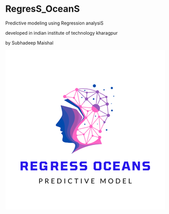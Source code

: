 # RegresS_OceanS
Predictive modeling using Regression analysiS




developed in indian institute of technology kharagpur



by Subhadeep Maishal






![Figure](https://github.com/subhadeep-maishal/RegresS_OceanS/blob/main/Logo%20Predict.png)
